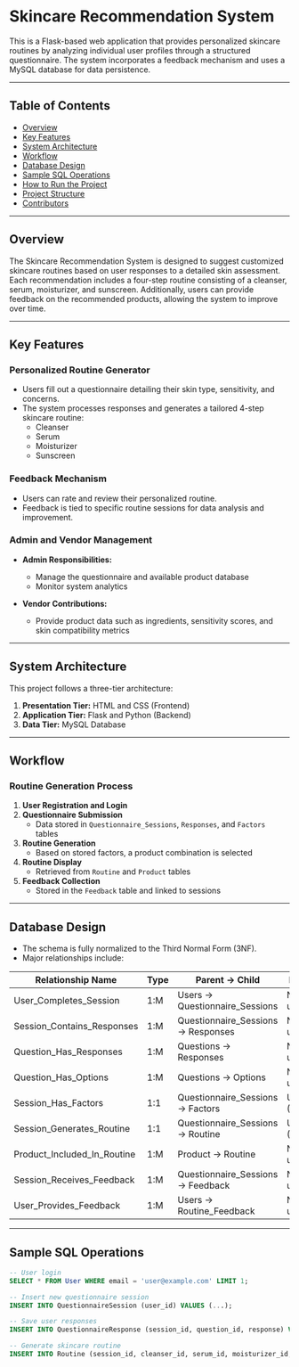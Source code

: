 # Skincare Recommendation System

This is a Flask-based web application that provides personalized skincare routines by analyzing individual user profiles through a structured questionnaire. The system incorporates a feedback mechanism and uses a MySQL database for data persistence.

---

## Table of Contents

- [Overview](#overview)
- [Key Features](#key-features)
- [System Architecture](#system-architecture)
- [Workflow](#workflow)
- [Database Design](#database-design)
- [Sample SQL Operations](#sample-sql-operations)
- [How to Run the Project](#how-to-run-the-project)
- [Project Structure](#project-structure)
- [Contributors](#contributors)

---

## Overview

The Skincare Recommendation System is designed to suggest customized skincare routines based on user responses to a detailed skin assessment. Each recommendation includes a four-step routine consisting of a cleanser, serum, moisturizer, and sunscreen. Additionally, users can provide feedback on the recommended products, allowing the system to improve over time.

---

## Key Features

### Personalized Routine Generator

- Users fill out a questionnaire detailing their skin type, sensitivity, and concerns.
- The system processes responses and generates a tailored 4-step skincare routine:
  - Cleanser
  - Serum
  - Moisturizer
  - Sunscreen

### Feedback Mechanism

- Users can rate and review their personalized routine.
- Feedback is tied to specific routine sessions for data analysis and improvement.

### Admin and Vendor Management

- **Admin Responsibilities:**
  - Manage the questionnaire and available product database
  - Monitor system analytics

- **Vendor Contributions:**
  - Provide product data such as ingredients, sensitivity scores, and skin compatibility metrics

---

## System Architecture

This project follows a three-tier architecture:

1. **Presentation Tier:** HTML and CSS (Frontend)
2. **Application Tier:** Flask and Python (Backend)
3. **Data Tier:** MySQL Database

---

## Workflow

### Routine Generation Process

1. **User Registration and Login**
2. **Questionnaire Submission**
   - Data stored in `Questionnaire_Sessions`, `Responses`, and `Factors` tables
3. **Routine Generation**
   - Based on stored factors, a product combination is selected
4. **Routine Display**
   - Retrieved from `Routine` and `Product` tables
5. **Feedback Collection**
   - Stored in the `Feedback` table and linked to sessions

---

## Database Design

- The schema is fully normalized to the Third Normal Form (3NF).
- Major relationships include:

| Relationship Name             | Type | Parent → Child                         | Notes         |
|------------------------------|------|----------------------------------------|---------------|
| User_Completes_Session       | 1:M  | Users → Questionnaire_Sessions         | Non-unique    |
| Session_Contains_Responses   | 1:M  | Questionnaire_Sessions → Responses     | Non-unique    |
| Question_Has_Responses       | 1:M  | Questions → Responses                  | Non-unique    |
| Question_Has_Options         | 1:M  | Questions → Options                    | Non-unique    |
| Session_Has_Factors          | 1:1  | Questionnaire_Sessions → Factors       | Unique (PK)   |
| Session_Generates_Routine    | 1:1  | Questionnaire_Sessions → Routine       | Unique (PK)   |
| Product_Included_In_Routine  | 1:M  | Product → Routine                      | Non-unique    |
| Session_Receives_Feedback    | 1:M  | Questionnaire_Sessions → Feedback      | Non-unique    |
| User_Provides_Feedback       | 1:M  | Users → Routine_Feedback               | Non-unique    |

---

## Sample SQL Operations

```sql
-- User login
SELECT * FROM User WHERE email = 'user@example.com' LIMIT 1;

-- Insert new questionnaire session
INSERT INTO QuestionnaireSession (user_id) VALUES (...);

-- Save user responses
INSERT INTO QuestionnaireResponse (session_id, question_id, response) VALUES (...);

-- Generate skincare routine
INSERT INTO Routine (session_id, cleanser_id, serum_id, moisturizer_id, sunscreen_id) VALUES (...);

